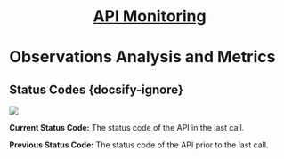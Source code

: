 <h1 style="text-align: center; text-decoration:underline; font-weight: bold;">API Monitoring</h1>

# Observations Analysis and Metrics

## Status Codes  {docsify-ignore}  

![](../../../_media/_apiMonitoringImgs/Aspose.Words.55549bf5-5cbd-4794-a8ae-ae7657cb7b04.030.png) 

**Current Status Code:** The status code of the API in the last call.

**Previous Status Code:** The status code of the API prior to the last call.